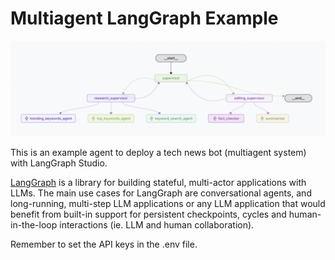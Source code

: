 # Multiagent LangGraph Example

![](static/multiagent_ui.png)

This is an example agent to deploy a tech news bot (multiagent system) with LangGraph Studio.

[LangGraph](https://github.com/langchain-ai/langgraph) is a library for building stateful, multi-actor applications with LLMs. The main use cases for LangGraph are conversational agents, and long-running, multi-step LLM applications or any LLM application that would benefit from built-in support for persistent checkpoints, cycles and human-in-the-loop interactions (ie. LLM and human collaboration).

Remember to set the API keys in the .env file. 